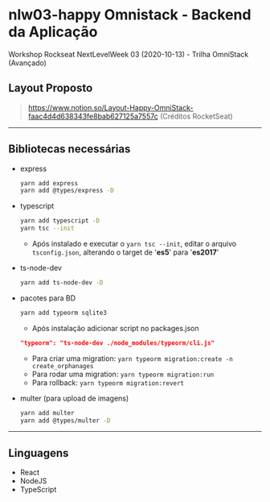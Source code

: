 # nlw03-happy Omnistack - Backend da Aplicação

Workshop Rockseat NextLevelWeek 03 (2020-10-13) - Trilha OmniStack (Avançado)

## Layout Proposto

> <https://www.notion.so/Layout-Happy-OmniStack-faac4d4d638343fe8bab627125a7557c> (Créditos RocketSeat)

---

## Bibliotecas necessárias

* express

  ```bash
  yarn add express
  yarn add @types/express -D
  ```

* typescript

  ```bash
  yarn add typescript -D
  yarn tsc --init
  ```

  * Após instalado e executar o `yarn tsc --init`, editar o arquivo `tsconfig.json`, alterando o target de '**es5**' para '**es2017**'

* ts-node-dev

  ```bash
  yarn add ts-node-dev -D
  ```

* pacotes para BD

  ```bash
  yarn add typeorm sqlite3
  ```

  * Após instalação adicionar script no packages.json

  ```json
  "typeorm": "ts-node-dev ./node_modules/typeorm/cli.js"
  ```

  * Para criar uma migration: `yarn typeorm migration:create -n create_orphanages`
  * Para rodar uma migration: `yarn typeorm migration:run`
  * Para rollback: `yarn typeorm migration:revert`

* multer (para upload de imagens)

  ```bash
  yarn add multer
  yarn add @types/multer -D
  ```

---

## Linguagens

* React
* NodeJS
* TypeScript
